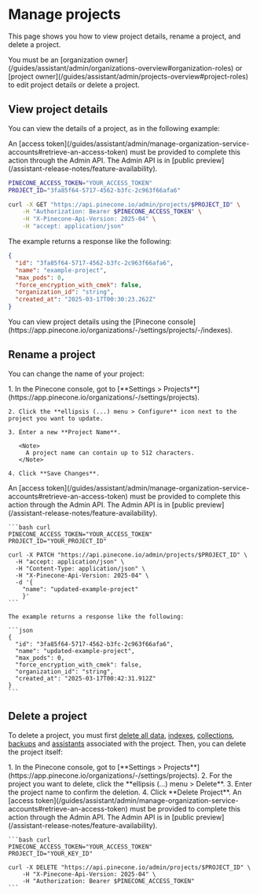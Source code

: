 # Manage projects

This page shows you how to view project details, rename a project, and delete a project.

<Note>
  You must be an [organization owner](/guides/assistant/admin/organizations-overview#organization-roles) or [project owner](/guides/assistant/admin/projects-overview#project-roles) to edit project details or delete a project.
</Note>

## View project details

You can view the details of a project, as in the following example:

<Note>
  An [access token](/guides/assistant/admin/manage-organization-service-accounts#retrieve-an-access-token) must be provided to complete this action through the Admin API. The Admin API is in [public preview](/assistant-release-notes/feature-availability).
</Note>

```bash curl
PINECONE_ACCESS_TOKEN="YOUR_ACCESS_TOKEN"
PROJECT_ID="3fa85f64-5717-4562-b3fc-2c963f66afa6"

curl -X GET "https://api.pinecone.io/admin/projects/$PROJECT_ID" \
    -H "Authorization: Bearer $PINECONE_ACCESS_TOKEN" \
	-H "X-Pinecone-Api-Version: 2025-04" \
    -H "accept: application/json"
```

The example returns a response like the following:

```json
{
  "id": "3fa85f64-5717-4562-b3fc-2c963f66afa6",
  "name": "example-project",
  "max_pods": 0,
  "force_encryption_with_cmek": false,
  "organization_id": "string",
  "created_at": "2025-03-17T00:30:23.262Z"
}
```

<Tip>
  You can view project details using the [Pinecone console](https://app.pinecone.io/organizations/-/settings/projects/-/indexes).
</Tip>

## Rename a project

You can change the name of your project:

<Tabs>
  <Tab title="Pinecone console">
    1. In the Pinecone console, got to [**Settings > Projects**](https://app.pinecone.io/organizations/-/settings/projects).

    2. Click the **ellipsis (...) menu > Configure** icon next to the project you want to update.

    3. Enter a new **Project Name**.

       <Note>
         A project name can contain up to 512 characters.
       </Note>

    4. Click **Save Changes**.
  </Tab>

  <Tab title="API">
    <Note>
      An [access token](/guides/assistant/admin/manage-organization-service-accounts#retrieve-an-access-token) must be provided to complete this action through the Admin API. The Admin API is in [public preview](/assistant-release-notes/feature-availability).
    </Note>

    ```bash curl
    PINECONE_ACCESS_TOKEN="YOUR_ACCESS_TOKEN"
    PROJECT_ID="YOUR_PROJECT_ID"

    curl -X PATCH "https://api.pinecone.io/admin/projects/$PROJECT_ID" \
      -H "accept: application/json" \
      -H "Content-Type: application/json" \
      -H "X-Pinecone-Api-Version: 2025-04" \
      -d '{
        "name": "updated-example-project"
        }'
    ```

    The example returns a response like the following:

    ```json
    {
      "id": "3fa85f64-5717-4562-b3fc-2c963f66afa6",
      "name": "updated-example-project",
      "max_pods": 0,
      "force_encryption_with_cmek": false,
      "organization_id": "string",
      "created_at": "2025-03-17T00:42:31.912Z"
    }
    ```
  </Tab>
</Tabs>

## Delete a project

To delete a project, you must first [delete all data](/guides/manage-data/delete-data), [indexes](/guides/manage-data/manage-indexes#delete-an-index), [collections](/guides/indexes/pods/back-up-a-pod-based-index#delete-a-collection), [backups](/guides/manage-data/back-up-an-index#delete-a-backup) and [assistants](/guides/assistant/manage-assistants#delete-an-assistant) associated with the project. Then, you can delete the project itself:

<Tabs>
  <Tab title="Pinecone console">
    1. In the Pinecone console, got to [**Settings > Projects**](https://app.pinecone.io/organizations/-/settings/projects).
    2. For the project you want to delete, click the **ellipsis (...) menu > Delete**.
    3. Enter the project name to confirm the deletion.
    4. Click **Delete Project**.
  </Tab>

  <Tab title="API">
    <Note>
      An [access token](/guides/assistant/admin/manage-organization-service-accounts#retrieve-an-access-token) must be provided to complete this action through the Admin API. The Admin API is in [public preview](/assistant-release-notes/feature-availability).
    </Note>

    ```bash curl
    PINECONE_ACCESS_TOKEN="YOUR_ACCESS_TOKEN"
    PROJECT_ID="YOUR_KEY_ID"

    curl -X DELETE "https://api.pinecone.io/admin/projects/$PROJECT_ID" \
    	-H "X-Pinecone-Api-Version: 2025-04" \
    	-H "Authorization: Bearer $PINECONE_ACCESS_TOKEN"
    ```
  </Tab>
</Tabs>
